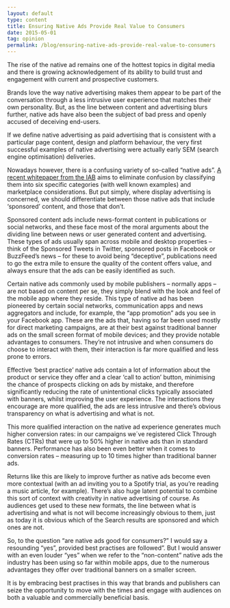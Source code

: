 ```yaml
---
layout: default
type: content
title: Ensuring Native Ads Provide Real Value to Consumers
date: 2015-05-01
tag: opinion
permalink: /blog/ensuring-native-ads-provide-real-value-to-consumers
---
```


The rise of the native ad remains one of the hottest topics in digital media and there is growing acknowledgement of its ability to build trust and engagement with current and prospective customers.

Brands love the way native advertising makes them appear to be part of the conversation through a less intrusive user experience that matches their own personality. But, as the line between content and advertising blurs further, native ads have also been the subject of bad press and openly accused of deceiving end-users.

If we define native advertising as paid advertising that is consistent with a particular page content, design and platform behaviour, the very first successful examples of native advertising were actually early SEM (search engine optimisation) deliveries.

Nowadays however, there is a confusing variety of so-called “native ads”. [A recent whitepaper from the IAB](http://www.iab.net/media/file/IABNativeAdvertisingPlaybook.pdf) aims to eliminate confusion by classifying them into six specific categories (with well known examples) and marketplace considerations. But put simply, where display advertising is concerned, we should differentiate between those native ads that include ‘sponsored’ content, and those that don’t.

Sponsored content ads include news-format content in publications or social networks, and these face most of the moral arguments about the dividing line between news or user generated content and advertising. These types of ads usually span across mobile and desktop properties &#8211; think of the Sponsored Tweets in Twitter, sponsored posts in Facebook or BuzzFeed&#8217;s news – for these to avoid being “deceptive”, publications need to go the extra mile to ensure the quality of the content offers value, and always ensure that the ads can be easily identified as such.

Certain native ads commonly used by mobile publishers &#8211; normally apps &#8211; are not based on content per se, they simply blend with the look and feel of the mobile app where they reside. This type of native ad has been pioneered by certain social networks, communication apps and news aggregators and include, for example, the “app promotion” ads you see in your Facebook app. These are the ads that, having so far been used mostly for direct marketing campaigns, are at their best against traditional banner ads on the small screen format of mobile devices; and they provide notable advantages to consumers. They’re not intrusive and when consumers do choose to interact with them, their interaction is far more qualified and less prone to errors.

Effective ‘best practice’ native ads contain a lot of information about the product or service they offer and a clear ‘call to action’ button, minimising the chance of prospects clicking on ads by mistake, and therefore significantly reducing the rate of unintentional clicks typically associated with banners, whilst improving the user experience. The interactions they encourage are more qualified, the ads are less intrusive and there’s obvious transparency on what is advertising and what is not.

This more qualified interaction on the native ad experience generates much higher conversion rates: in our campaigns we´ve registered Click Through Rates (CTRs) that were up to 50% higher in native ads than in standard banners. Performance has also been even better when it comes to conversion rates &#8211; measuring up to 10 times higher than traditional banner ads.

Returns like this are likely to improve further as native ads become even more contextual (with an ad inviting you to a Spotify trial, as you’re reading a music article, for example). There’s also huge latent potential to combine this sort of context with creativity in native advertising of course. As audiences get used to these new formats, the line between what is advertising and what is not will become increasingly obvious to them, just as today it is obvious which of the Search results are sponsored and which ones are not.

So, to the question “are native ads good for consumers?” I would say a resounding “yes”, provided best practises are followed”. But I would answer with an even louder “yes” when we refer to the “non-content” native ads the industry has been using so far within mobile apps, due to the numerous advantages they offer over traditional banners on a smaller screen.

It is by embracing best practises in this way that brands and publishers can seize the opportunity to move with the times and engage with audiences on both a valuable and commercially beneficial basis.
